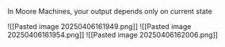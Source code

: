 In Moore Machines, your output depends only on current state

![[Pasted image 20250406161949.png]]
![[Pasted image 20250406161954.png]]
![[Pasted image 20250406162006.png]]
